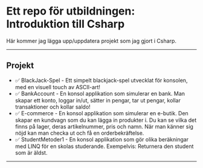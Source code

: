 # Ett repo för utbildningen: Introduktion till Csharp

Här kommer jag lägga upp/uppdatera projekt som jag gjort i Csharp.

---

## Projekt

- ✅ BlackJack-Spel - Ett simpelt blackjack-spel utvecklat för konsolen, med en visuell touch av ASCII-art!
- ✅ BankAccount - En konsol applikation som simulerar en bank. Man skapar ett konto, loggar in/ut, sätter in pengar, tar ut pengar, kollar transaktioner och kollar saldo!
- ✅ E-commerce - En konsol applikation som simulerar en e-butik. Den skapar en kundvagn som du kan lägga in produkter i. Du kan se vilka det finns på lager, deras artikelnummer, pris och namn. När man känner sig nöjd kan man checka ut och få en orderbekräftelse.
- ✅ StudentMetoder1 - En konsol applikation som gör olika beräkningar med LINQ för en skolas studerande. Exempelvis: Returnera den student som är äldst.

---

